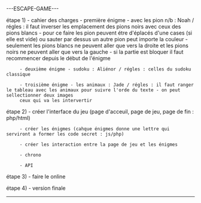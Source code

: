 ---ESCAPE-GAME---

étape 1) - cahier des charges
         - première énigme - avec les pion n/b : Noah / régles : il faut inverser les emplacement des pions noirs avec ceux des pions blancs - pour ce faire les pion
         peuvent étre d'éplacés d'une cases (si elle est vide) ou sauter par dessus un autre pion peut importe la couleur - seulement les pions blancs ne peuvent aller
         que vers la droite et les pions noirs ne peuvent aller que vers la gauche - si la partie est bloquer il faut recommencer depuis le début de l'énigme
         
         - deuxième énigme - sudoku : Aliénor / régles : celles du sudoku classique
         
         - troisième énigme - les animaux : Jade / régles : il faut ranger le tableau avec les animaux pour suivre l'orde du texte - on peut sellectionner deux images 
         ceux qui va les intervertir

étape 2) - créer l'interface du jeu (page d'acceuil, page de jeu, page de fin : php/html)
         
         - créer les énigmes (cahque énigmes donne une lettre qui serviront a former les code secret : js/php)
         
         - créer les interaction entre la page de jeu et les énigmes
         
         - chrono
         
         - API

étape 3) - faire le online

étape 4) - version finale

-----------------
